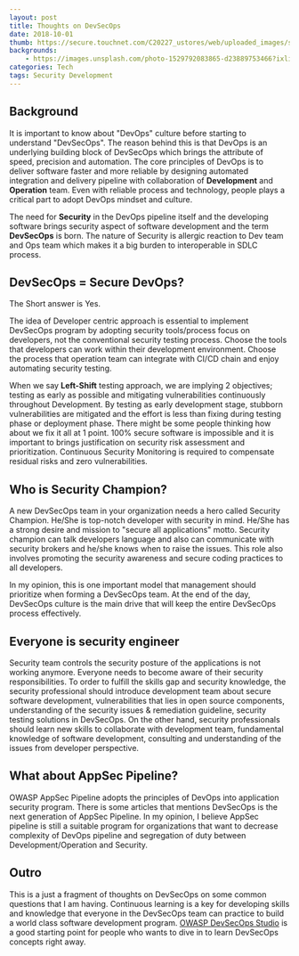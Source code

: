 ```yaml
---
layout: post
title: Thoughts on DevSecOps
date: 2018-10-01
thumb: https://secure.touchnet.com/C20227_ustores/web/uploaded_images/store_148/DevSecOps.jpg
backgrounds: 
    - https://images.unsplash.com/photo-1529792083865-d23889753466?ixlib=rb-1.2.1&ixid=eyJhcHBfaWQiOjEyMDd9&auto=format&fit=crop&w=1050&q=80
categories: Tech    
tags: Security Development
--- 
```


## Background

It is important to know about "DevOps" culture before starting to understand "DevSecOps". The reason behind this is that DevOps is an underlying building block of DevSecOps which brings the attribute of speed, precision and automation. The core principles of DevOps is to deliver software faster and more reliable by designing automated integration and delivery pipeline with collaboration of **Development** and **Operation** team. Even with reliable process and technology, people plays a critical part to adopt DevOps mindset and culture.

The need for **Security** in the DevOps pipeline itself and the developing software brings security aspect of software development and the term **DevSecOps** is born. The nature of Security is allergic reaction to Dev team and Ops team which makes it a big burden to interoperable in SDLC process. 

## DevSecOps = Secure DevOps?

The Short answer is Yes. 

The idea of Developer centric approach is essential to implement DevSecOps program by adopting security tools/process focus on developers, not the conventional security testing process. Choose the tools that developers can work within their development environment. Choose the process that operation team can integrate with CI/CD chain and enjoy automating security testing. 

When we say **Left-Shift** testing approach, we are implying 2 objectives; testing as early as possible and mitigating vulnerabilities continuously throughout Development. By testing as early development stage, stubborn vulnerabilities are mitigated and the effort is less than fixing during testing phase or deployment phase. There might be some people thinking how about we fix it all at 1 point. 100% secure software is impossible and it is important to brings justification on security risk assessment and prioritization. Continuous Security Monitoring is required to compensate residual risks and zero vulnerabilities. 

## Who is Security Champion?

A new DevSecOps team in your organization needs a hero called Security Champion. He/She is top-notch developer with security in mind. He/She has a strong desire and mission to "secure all applications" motto. Security champion can talk developers language and also can communicate with security brokers and he/she knows when to raise the issues. This role also involves promoting the security awareness and secure coding practices to all developers. 

In my opinion, this is one important model that management should prioritize when forming a DevSecOps team. At the end of the day, DevSecOps culture is the main drive that will keep the entire DevSecOps process effectively.

## Everyone is security engineer

Security team controls the security posture of the applications is not working anymore. Everyone needs to become aware of their security responsibilities. To order to fulfill the skills gap and security knowledge, the security professional should introduce development team about secure software development, vulnerabilities that lies in open source components, understanding of the security issues & remediation guideline, security testing solutions in DevSecOps. On the other hand, security professionals should learn new skills to collaborate with development team, fundamental knowledge of software development, consulting and understanding of the issues from developer perspective.

## What about AppSec Pipeline?

OWASP AppSec Pipeline adopts the principles of DevOps into application security program. There is some articles that mentions DevSecOps is the next generation of AppSec Pipeline. In my opinion, I believe AppSec pipeline is still a suitable program for organizations that want to decrease complexity of DevOps pipeline and segregation of duty between Development/Operation and Security. 


## Outro

This is a just a fragment of thoughts on DevSecOps on some common questions that I am having. Continuous learning is a key for developing skills and knowledge that everyone in the DevSecOps team can practice to build a world class software development program. [OWASP DevSecOps Studio](https://www.owasp.org/index.php/OWASP_DevSecOps_Studio_Project) is a good starting point for people who wants to dive in to learn DevSecOps concepts right away.